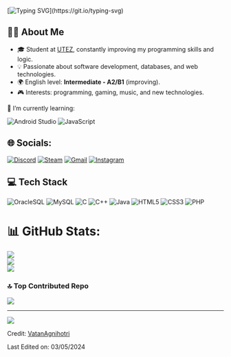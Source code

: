 [![Typing SVG](https://readme-typing-svg.herokuapp.com?color=FF3670&size=35&center=true&vCenter=true&width=1000&lines=Welcome+to+my+GitHub+profile!;My+name+is+Uriel+Gomez;)](https://git.io/typing-svg)
## 👨‍💻 About Me

- 🎓 Student at [UTEZ](https://www.utez.edu.mx/), constantly improving my programming skills and logic.
- 💡 Passionate about software development, databases, and web technologies.
- 🌍 English level: **Intermediate - A2/B1** (improving).
- 🎮 Interests: programming, gaming, music, and new technologies.


🌱 I’m currently learning: 


![Android Studio](https://img.shields.io/badge/Android%20Studio-3DDC84?style=for-the-badge&logo=androidstudio&logoColor=white)
![JavaScript](https://img.shields.io/badge/JavaScript-F7DF1E?style=for-the-badge&logo=javascript&logoColor=black) 

## 🌐 Socials:
[![Discord](https://img.shields.io/badge/Discord%20@pinfet-5865F2?style=for-the-badge&logo=discord&logoColor=white)](https://discord.com/users/733738203294597150)
[![Steam](https://img.shields.io/badge/Steam-000000?style=for-the-badge&logo=steam&logoColor=white)](https://steamcommunity.com/profiles/76561198985086047/)
[![Gmail](https://img.shields.io/badge/Gmail-D14836?style=for-the-badge&logo=gmail&logoColor=white)](mailto:merceralex104@gmail.com)
[![Instagram](https://img.shields.io/badge/Instagram-E4405F?style=for-the-badge&logo=instagram&logoColor=white)](https://www.instagram.com/_pinfet/)


## 💻 Tech Stack

![OracleSQL](https://img.shields.io/badge/OracleSQL-F80000?style=for-the-badge&logo=oracle&logoColor=white)
![MySQL](https://img.shields.io/badge/MySQL-4479A1?style=for-the-badge&logo=mysql&logoColor=white)
![C](https://img.shields.io/badge/C-00599C?style=for-the-badge&logo=c&logoColor=white)
![C++](https://img.shields.io/badge/C++-00599C?style=for-the-badge&logo=cplusplus&logoColor=white)
![Java](https://img.shields.io/badge/Java-007396?style=for-the-badge&logo=java&logoColor=white)
![HTML5](https://img.shields.io/badge/HTML5-E34F26?style=for-the-badge&logo=html5&logoColor=white)
![CSS3](https://img.shields.io/badge/CSS3-1572B6?style=for-the-badge&logo=css3&logoColor=white)
![PHP](https://img.shields.io/badge/PHP-777BB4?style=for-the-badge&logo=php&logoColor=white)

# 📊 GitHub Stats:

![](https://github-readme-stats.vercel.app/api?username=UrielGomezG&theme=dark&hide_border=false&include_all_commits=false&count_private=false)<br/>
![](https://github-readme-streak-stats.herokuapp.com/?user=UrielGomezG&theme=dark&hide_border=false)<br/>
![](https://github-readme-stats.vercel.app/api/top-langs/?username=UrielGomezG&theme=dark&hide_border=false&include_all_commits=false&count_private=false&layout=compact)

### 🔝 Top Contributed Repo
![](https://github-contributor-stats.vercel.app/api?username=UrielGomezG&limit=5&theme=tokyonight&combine_all_yearly_contributions=true)

---
[![](https://visitcount.itsvg.in/api?id=UrielGomezG&icon=0&color=0)](https://visitcount.itsvg.in)


Credit: [VatanAgnihotri](https://github.com/VatanAgnihotri)

Last Edited on: 03/05/2024
